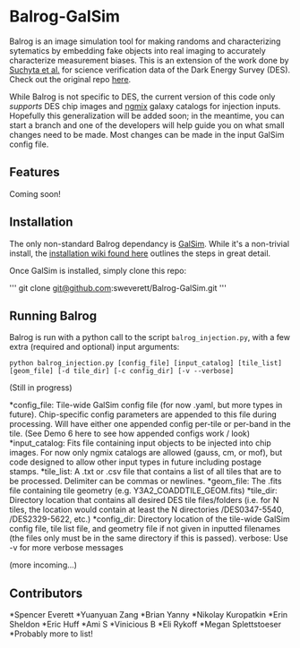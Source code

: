 # Balrog-GalSim

Balrog is an image simulation tool for making randoms and characterizing sytematics by embedding fake objects into real imaging to accurately characterize measurement biases. This is an extension of the work done by [Suchyta et al.](https://arxiv.org/abs/1507.08336) for science verification data of the Dark Energy Survey (DES). Check out the original repo [here](https://github.com/emhuff/Balrog).

While Balrog is not specific to DES, the current version of this code only *supports* DES chip images and [ngmix]() galaxy catalogs for injection inputs. Hopefully this generalization will be added soon; in the meantime, you can start a branch and one of the developers will help guide you on what small changes need to be made. Most changes can be made in the input GalSim config file.

## Features

Coming soon!

## Installation

The only non-standard Balrog dependancy is [GalSim](https://github.com/GalSim-developers/GalSim). While it's a non-trivial install, the [installation wiki found here](https://github.com/GalSim-developers/GalSim/blob/master/INSTALL.md) outlines the steps in great detail.

Once GalSim is installed, simply clone this repo:

'''
git clone git@github.com:sweverett/Balrog-GalSim.git
'''

## Running Balrog

Balrog is run with a python call to the script `balrog_injection.py`, with a few extra (required and optional) input arguments:

```
python balrog_injection.py [config_file] [input_catalog] [tile_list] [geom_file] [-d tile_dir] [-c config_dir] [-v --verbose]

```
(Still in progress)

*config_file: Tile-wide GalSim config file (for now .yaml, but more types in future). Chip-specific config parameters are appended to this file during processing. Will have either one appended config per-tile or per-band in the tile. (See Demo 6 here to see how appended configs work / look)
*input_catalog: Fits file containing input objects to be injected into chip images. For now only ngmix catalogs are allowed (gauss, cm, or mof), but code designed to allow other input types in future including postage stamps.
*tile_list: A .txt or .csv file that contains a list of all tiles that are to be processed. Delimiter can be commas or newlines.
*geom_file: The .fits file containing tile geometry (e.g. Y3A2_COADDTILE_GEOM.fits)
*tile_dir: Directory location that contains all desired DES tile files/folders (i.e. for N tiles, the location would contain at least the N directories /DES0347-5540, /DES2329-5622, etc.)
*config_dir: Directory location of the tile-wide GalSim config file, tile list file, and geometry file if not given in inputted filenames (the files only must be in the same directory if this is passed).
verbose: Use -v for more verbose messages

(more incoming...)

## Contributors

*Spencer Everett
*Yuanyuan Zang
*Brian Yanny
*Nikolay Kuropatkin
*Erin Sheldon
*Eric Huff
*Ami S
*Vinicious B
*Eli Rykoff
*Megan Splettstoeser
*Probably more to list!
